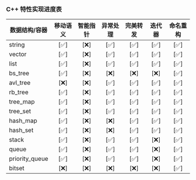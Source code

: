 ### C++ 特性实现进度表

| 数据结构/容器  | 移动语义    | 智能指针  | 异常处理    | 完美转发 | 迭代器      | 命名重构   |
|---------------|:--------:  |:--------:|:--------:|:--------:  |:------:| :------:  |
| string        | [✅]      | [❌]      | [✅]      | [✅]    | [✅]    |   [✅]   |
| vector        | [✅]      | [❌]      | [✅]      | [✅]    | [✅]    |   [✅]   |
| list          | [✅]      | [❌]      | [✅]      | [✅]    | [✅]    |   [✅]   |
| bs_tree       | [✅]      | [❌]      | [❌]      | [❌]    | [❌]    |   [✅]   |
| avl_tree      | [❌]      | [❌]      | [✅]      | [✅]    | [✅]    |   [✅]   |
| rb_tree       | [✅]      | [❌]      | [✅]      | [✅]    | [✅]    |   [✅]   |
| tree_map      | [✅]      | [❌]      | [✅]      | [✅]    | [✅]    |   [✅]   |
| tree_set      | [✅]      | [❌]      | [✅]      | [✅]    | [✅]    |   [✅]   |
| hash_map      | [✅]      | [❌]      | [❌]      | [✅]    | [✅]    |   [✅]   |
| hash_set      | [✅]      | [❌]      | [❌]      | [✅]    | [✅]    |   [✅]   |
| stack         | [✅]      | [❌]      | [✅]      | [✅]    | [❌]    |   [✅]   |
| queue         | [✅]      | [❌]      | [✅]      | [✅]    | [❌]    |   [✅]   |
| priority_queue| [✅]      | [❌]      | [✅]      | [✅]    | [❌]    |   [✅]   |
| bitset        | [❌]      | [❌]      | [❌]      | [❌]    | [❌]    |   [✅]   |